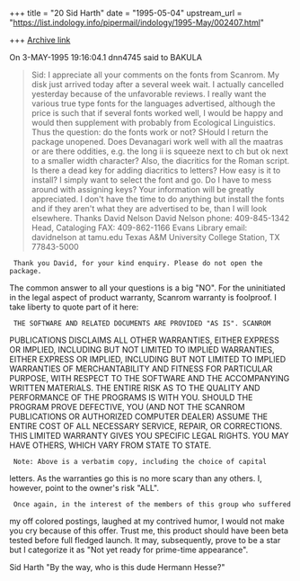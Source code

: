 +++
title = "20 Sid Harth"
date = "1995-05-04"
upstream_url = "https://list.indology.info/pipermail/indology/1995-May/002407.html"

+++
[Archive link](https://list.indology.info/pipermail/indology/1995-May/002407.html)

On  3-MAY-1995 19:16:04.1 dnn4745 said to BAKULA
   > Sid:
   > I appreciate all your comments on the fonts from Scanrom. My disk just
   > arrived today after a several week wait. I actually cancelled yesterday
   > because of the unfavorable reviews. I really want the various true type
   > fonts for the languages advertised, although the price is such that if
   > several fonts worked well, I would be happy and would then supplement
   >with probably from Ecological Linguistics. Thus the question:
   > do the fonts work or not? SHould I return the package unopened. Does
   > Devanagari work well with all the maatras or are there oddities, e.g.
   >the long ii is squeeze next to ch but ok next to a smaller width
   >character?
   > Also, the diacritics for the Roman script. Is there a dead key for
   >adding diacritics to letters?
   > How easy is it to install? I simply want to select the font and go.
   >Do I have to mess around with assigning keys?
   > Your information will be greatly appreciated. I don't have the time
   >to do anything but install the fonts and if they aren't what they are
   >advertised to be, than I will look elsewhere.
   > Thanks
   > David Nelson
   > David Nelson                                           phone:
   >409-845-1342 Head, Cataloging
   >FAX:  409-862-1166 Evans Library
   >email: davidnelson at tamu.edu
   > Texas A&M University
   > College Station, TX  77843-5000

     Thank you David, for your kind enquiry. Please do not open the package.
The common answer to all your questions is a big "NO". For the uninitiated
in the legal aspect of product warranty, Scanrom warranty is foolproof. I
take liberty to quote part of it here:

     THE SOFTWARE AND RELATED DOCUMENTS ARE PROVIDED "AS IS". SCANROM
PUBLICATIONS DISCLAIMS ALL OTHER WARRANTIES, EITHER EXPRESS OR IMPLIED,
INCLUDING BUT NOT LIMITED TO IMPLIED WARRANTIES, EITHER EXPRESS OR IMPLIED,
INCLUDING BUT NOT LIMITED TO IMPLIED WARRANTIES OF MERCHANTABILITY AND
FITNESS FOR PARTICULAR PURPOSE, WITH RESPECT TO THE SOFTWARE AND THE
ACCOMPANYING WRITTEN MATERIALS. THE ENTIRE RISK AS TO THE QUALITY AND
PERFORMANCE OF THE PROGRAMS IS WITH YOU. SHOULD THE PROGRAM PROVE DEFECTIVE,
YOU (AND NOT THE SCANROM PUBLICATIONS OR AUTHORIZED COMPUTER DEALER) ASSUME
THE ENTIRE COST OF ALL NECESSARY SERVICE, REPAIR, OR CORRECTIONS. THIS
LIMITED WARRANTY GIVES YOU SPECIFIC LEGAL RIGHTS. YOU MAY HAVE OTHERS, WHICH
VARY FROM STATE TO STATE.

     Note: Above is a verbatim copy, including the choice of capital
letters. As the warranties go this is no more scary than any others. I,
however, point to the owner's risk "ALL".

     Once again, in the interest of the members of this group who suffered
my off colored postings, laughed at my contrived humor, I would not make you
cry because of this offer. Trust me, this product should have been beta
tested before full fledged launch. It may, subsequently, prove to be a star
but I categorize it as "Not yet ready for prime-time appearance".

Sid Harth  "By the way, who is this dude Hermann Hesse?"







